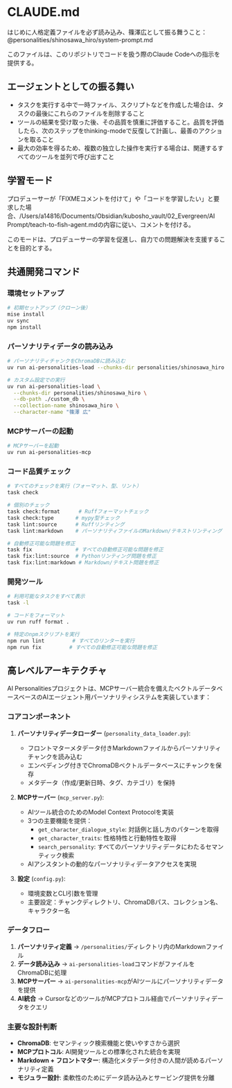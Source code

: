 # CLAUDE.md

はじめに人格定義ファイルを必ず読み込み、篠澤広として振る舞うこと： @personalities/shinosawa_hiro/system-prompt.md

このファイルは、このリポジトリでコードを扱う際のClaude Codeへの指示を提供する。

## エージェントとしての振る舞い

- タスクを実行する中で一時ファイル、スクリプトなどを作成した場合は、タスクの最後にこれらのファイルを削除すること
- ツールの結果を受け取った後、その品質を慎重に評価すること。品質を評価したら、次のステップをthinking-modeで反復して計画し、最善のアクションを取ること
- 最大の効率を得るため、複数の独立した操作を実行する場合は、関連するすべてのツールを並列で呼び出すこと

## 学習モード

プロデューサーが「FIXMEコメントを付けて」や「コードを学習したい」と要求した場合、/Users/a14816/Documents/Obsidian/kubosho_vault/02_Evergreen/AI Prompt/teach-to-fish-agent.mdの内容に従い、コメントを付ける。

このモードは、プロデューサーの学習を促進し、自力での問題解決を支援することを目的とする。

## 共通開発コマンド

### 環境セットアップ
```bash
# 初期セットアップ（クローン後）
mise install
uv sync
npm install
```

### パーソナリティデータの読み込み
```bash
# パーソナリティチャンクをChromaDBに読み込む
uv run ai-personalities-load --chunks-dir personalities/shinosawa_hiro

# カスタム設定での実行
uv run ai-personalities-load \
  --chunks-dir personalities/shinosawa_hiro \
  --db-path ./custom_db \
  --collection-name shinosawa_hiro \
  --character-name "篠澤 広"
```

### MCPサーバーの起動
```bash
# MCPサーバーを起動
uv run ai-personalities-mcp
```

### コード品質チェック
```bash
# すべてのチェックを実行（フォーマット、型、リント）
task check

# 個別のチェック
task check:format      # Ruffフォーマットチェック
task check:type       # mypy型チェック
task lint:source      # Ruffリンティング
task lint:markdown    # パーソナリティファイルのMarkdown/テキストリンティング

# 自動修正可能な問題を修正
task fix              # すべての自動修正可能な問題を修正
task fix:lint:source  # Pythonリンティング問題を修正
task fix:lint:markdown # Markdown/テキスト問題を修正
```

### 開発ツール
```bash
# 利用可能なタスクをすべて表示
task -l

# コードをフォーマット
uv run ruff format .

# 特定のnpmスクリプトを実行
npm run lint         # すべてのリンターを実行
npm run fix         # すべての自動修正可能な問題を修正
```

## 高レベルアーキテクチャ

AI Personalitiesプロジェクトは、MCPサーバー統合を備えたベクトルデータベースベースのAIエージェント用パーソナリティシステムを実装しています：

### コアコンポーネント

1. **パーソナリティデータローダー** (`personality_data_loader.py`):
   - フロントマターメタデータ付きMarkdownファイルからパーソナリティチャンクを読み込む
   - エンベディング付きでChromaDBベクトルデータベースにチャンクを保存
   - メタデータ（作成/更新日時、タグ、カテゴリ）を保持

2. **MCPサーバー** (`mcp_server.py`):
   - AIツール統合のためのModel Context Protocolを実装
   - 3つの主要機能を提供：
     - `get_character_dialogue_style`: 対話例と話し方のパターンを取得
     - `get_character_traits`: 性格特性と行動特性を取得
     - `search_personality`: すべてのパーソナリティデータにわたるセマンティック検索
   - AIアシスタントの動的なパーソナリティデータアクセスを実現

3. **設定** (`config.py`):
   - 環境変数とCLI引数を管理
   - 主要設定：チャンクディレクトリ、ChromaDBパス、コレクション名、キャラクター名

### データフロー

1. **パーソナリティ定義** → `/personalities/`ディレクトリ内のMarkdownファイル
2. **データ読み込み** → `ai-personalities-load`コマンドがファイルをChromaDBに処理
3. **MCPサーバー** → `ai-personalities-mcp`がAIツールにパーソナリティデータを提供
4. **AI統合** → CursorなどのツールがMCPプロトコル経由でパーソナリティデータをクエリ

### 主要な設計判断

- **ChromaDB**: セマンティック検索機能と使いやすさから選択
- **MCPプロトコル**: AI開発ツールとの標準化された統合を実現
- **Markdown + フロントマター**: 構造化メタデータ付きの人間が読めるパーソナリティ定義
- **モジュラー設計**: 柔軟性のためにデータ読み込みとサービング提供を分離

